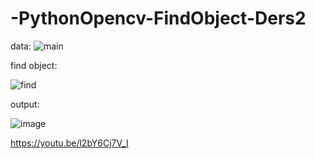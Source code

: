 # -PythonOpencv-FindObject-Ders2


data: 
![main](https://user-images.githubusercontent.com/36090819/205516222-3474eb40-240d-4c7b-b07d-28b59cbf2bef.jpg)


find object:

![find](https://user-images.githubusercontent.com/36090819/205516251-e4cd8f0a-64e8-4735-b23d-928aef5c024e.jpg)


output:

![image](https://user-images.githubusercontent.com/36090819/205516272-4df53b28-27e6-40d3-83a5-3d54b809dff4.png)


https://youtu.be/l2bY6Cj7V_I
